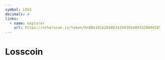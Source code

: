 ```yaml
---
symbol: LOSS
decimals: 4
links:
  - name: explorer
    url: https://etherscan.io/token/0x8Be191b2E888342b0392e093320A0d1D56c9fe1E
---
```


# Losscoin
